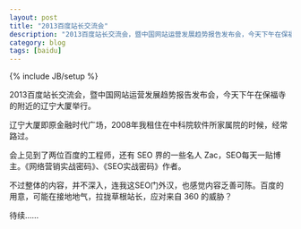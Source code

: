 ```yaml
---
layout: post
title: "2013百度站长交流会"
description: "2013百度站长交流会，暨中国网站运营发展趋势报告发布会，今天下午在保福寺的附近的辽宁大厦举行。"
category: blog
tags: [baidu]
---
```

{% include JB/setup %}

2013百度站长交流会，暨中国网站运营发展趋势报告发布会，今天下午在保福寺的附近的辽宁大厦举行。

辽宁大厦即原金融时代广场，2008年我租住在中科院软件所家属院的时候，经常路过。

会上见到了两位百度的工程师，还有 SEO 界的一些名人 Zac，SEO每天一贴博主。《网络营销实战密码》、《SEO实战密码》作者。

不过整体的内容，并不深入，连我这SEO门外汉，也感觉内容乏善可陈。百度的用意，可能在接地地气，拉拢草根站长，应对来自 360 的威胁？

待续……
